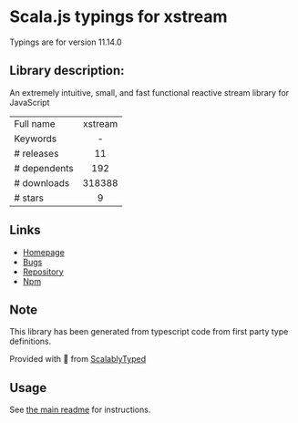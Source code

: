 
# Scala.js typings for xstream

Typings are for version 11.14.0

## Library description:
An extremely intuitive, small, and fast functional reactive stream library for JavaScript

|                    |                 |
| ------------------ | :-------------: |
| Full name          | xstream |
| Keywords           | - |
| # releases         | 11 |
| # dependents       | 192 |
| # downloads        | 318388 |
| # stars            | 9 |

## Links
- [Homepage](https://github.com/staltz/xstream#readme)
- [Bugs](https://github.com/staltz/xstream/issues)
- [Repository](https://github.com/staltz/xstream)
- [Npm](https://www.npmjs.com/package/xstream)
    


## Note
This library has been generated from typescript code from first party type definitions.

Provided with :purple_heart: from [ScalablyTyped](https://github.com/oyvindberg/ScalablyTyped)

## Usage
See [the main readme](../../readme.md) for instructions.


